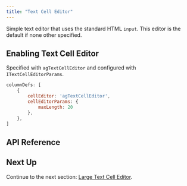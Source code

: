 ```yaml
---
title: "Text Cell Editor"
---
```


Simple text editor that uses the standard HTML `input`. This editor is the default if none other specified.

## Enabling Text Cell Editor

<grid-example title='Text Editor' name='text-editor' type='generated' options='{ "modules": ["clientside"] }'></grid-example>

Specified with `agTextCellEditor` and configured with `ITextCellEditorParams`.

```js
columnDefs: [
    {
        cellEditor: 'agTextCellEditor',
        cellEditorParams: {
            maxLength: 20
        },
    },
]
```

## API Reference

<interface-documentation interfaceName='ITextCellEditorParams' names='["useFormatter","maxLength"]'></interface-documentation>

## Next Up

Continue to the next section: [Large Text Cell Editor](../provided-cell-editors-large-text/).